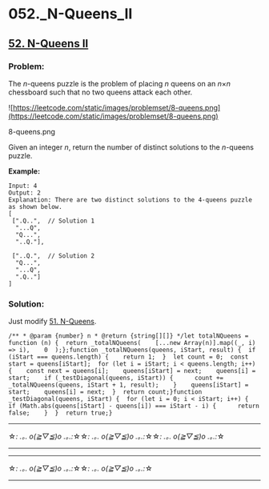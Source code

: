 # 052.\_N-Queens_II

## [52. N-Queens II](https://leetcode.com/problems/n-queens-ii/description/)

### Problem:

The _n_-queens puzzle is the problem of placing _n_ queens on an *n*×*n* chessboard such that no two queens attack each other.

![https://leetcode.com/static/images/problemset/8-queens.png](https://leetcode.com/static/images/problemset/8-queens.png)

8-queens.png

Given an integer *n*, return the number of distinct solutions to the *n*-queens puzzle.

**Example:**

```
Input: 4
Output: 2
Explanation: There are two distinct solutions to the 4-queens puzzle as shown below.
[
 [".Q..",  // Solution 1
  "...Q",
  "Q...",
  "..Q."],

 ["..Q.",  // Solution 2
  "Q...",
  "...Q",
  ".Q.."]
]
```

### Solution:

Just modify [51. N-Queens](051.%20N-Queens.md).

```
/** * @param {number} n * @return {string[][]} */let totalNQueens = function (n) {  return _totalNQueens(    [...new Array(n)].map((_, i) => i),    0  );};function _totalNQueens(queens, iStart, result) {  if (iStart === queens.length) {    return 1;  }  let count = 0;  const start = queens[iStart];  for (let i = iStart; i < queens.length; i++) {    const next = queens[i];    queens[iStart] = next;    queens[i] = start;    if (_testDiagonal(queens, iStart)) {      count += _totalNQueens(queens, iStart + 1, result);    }    queens[iStart] = start;    queens[i] = next;  }  return count;}function _testDiagonal(queens, iStart) {  for (let i = 0; i < iStart; i++) {    if (Math.abs(queens[iStart] - queens[i]) === iStart - i) {      return false;    }  }  return true;}
```

---

☆*: .｡. o(≧▽≦)o .｡.:*☆☆*: .｡. o(≧▽≦)o .｡.:*☆☆*: .｡. o(≧▽≦)o .｡.:*☆

---

---

☆*: .｡. o(≧▽≦)o .｡.:*☆☆*: .｡. o(≧▽≦)o .｡.:*☆

---
